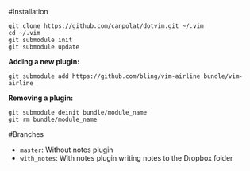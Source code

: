 #Installation

    git clone https://github.com/canpolat/dotvim.git ~/.vim
    cd ~/.vim
    git submodule init
    git submodule update

**Adding a new plugin:**

    git submodule add https://github.com/bling/vim-airline bundle/vim-airline

**Removing a plugin:**

    git submodule deinit bundle/module_name
    git rm bundle/module_name

#Branches

* `master`: Without notes plugin
* `with_notes`: With notes plugin writing notes to the Dropbox folder
